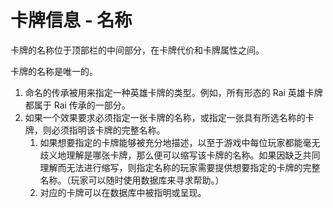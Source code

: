 # 卡牌信息 - 名称

卡牌的名称位于顶部栏的中间部分，在卡牌代价和卡牌属性之间。

卡牌的名称是唯一的。

1. 命名的传承被用来指定一种英雄卡牌的类型。例如，所有形态的 Rai 英雄卡牌都属于 Rai 传承的一部分。
2. 如果一个效果要求必须指定一张卡牌的名称，或指定一张具有所选名称的卡牌，则必须指明该卡牌的完整名称。
   1. 如果想要指定的卡牌能够被充分地描述，以至于游戏中每位玩家都能毫无歧义地理解是哪张卡牌，那么便可以缩写该卡牌的名称。如果因缺乏共同理解而无法进行缩写，则指定名称的玩家需要提供想要指定的卡牌的完整名称。（玩家可以随时使用数据库来寻求帮助。）
   2. 对应的卡牌可以在数据库中被指明或呈现。
